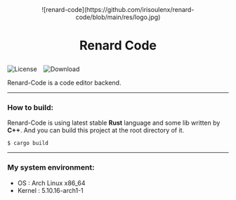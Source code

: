 <center>![renard-code](https://github.com/irisoulenx/renard-code/blob/main/res/logo.jpg)</center>

# <p align="center">Renard Code</p>

![License](https://img.shields.io/github/license/irisoulenx/irienx-code?color=lightgrey&style=flat-square)
&ensp;
![Download](https://img.shields.io/github/downloads/irisoulenx/irienx-code/total?style=flat-square)

Renard-Code is a code editor backend.

---

### How to build:

Renard-Code is using  latest stable **Rust** language and some lib written by **C++**. And you can build this project at the root directory of it.

```
$ cargo build
```

---

### My system environment:
* OS : Arch Linux x86_64 
*  Kernel : 5.10.16-arch1-1 
